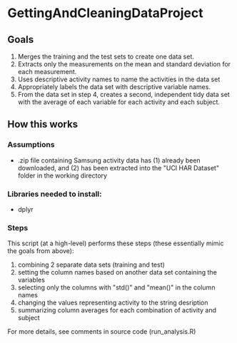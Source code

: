 # GettingAndCleaningDataProject

## Goals
1. Merges the training and the test sets to create one data set.
2. Extracts only the measurements on the mean and standard deviation for each measurement.
3. Uses descriptive activity names to name the activities in the data set
4. Appropriately labels the data set with descriptive variable names.
5. From the data set in step 4, creates a second, independent tidy data set with the average of each variable for each activity and each subject.

## How this works

### Assumptions
- .zip file containing Samsung activity data has (1) already been downloaded, and (2) has been extracted into the  "UCI HAR Dataset" folder in the working directory

### Libraries needed to install:
- dplyr

### Steps
This script (at a high-level) performs these steps (these essentially mimic the goals from above):
1. combining 2 separate data sets (training and test)
2. setting the column names based on another data set containing the variables
3. selecting only the columns with "std()" and "mean()" in the column names
4. changing the values representing activity to the string desription
5. summarizing column averages for each combination of activity and subject

For more details, see comments in source code (run_analysis.R)
